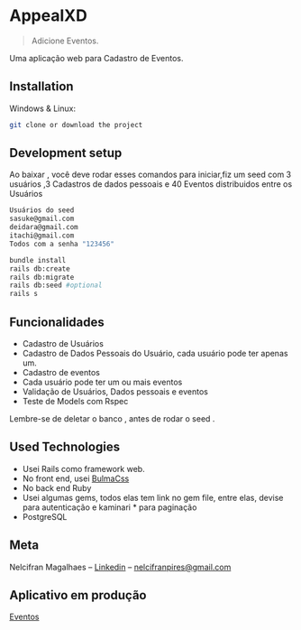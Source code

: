 # AppealXD
> Adicione Eventos.


Uma aplicação web para Cadastro de Eventos.


## Installation

Windows & Linux:

```sh
git clone or download the project
```


## Development setup

Ao baixar , você deve rodar esses comandos para iniciar,fiz um seed com 3 usuários ,3 Cadastros de dados pessoais e 40 Eventos distribuidos entre os Usuários

```sh
Usuários do seed
sasuke@gmail.com
deidara@gmail.com
itachi@gmail.com
Todos com a senha "123456"
```

```sh
bundle install
rails db:create
rails db:migrate
rails db:seed #optional
rails s
```
## Funcionalidades
* Cadastro de Usuários
* Cadastro de Dados Pessoais do Usuário, cada usuário pode ter apenas um.
* Cadastro de eventos
* Cada usuário pode ter um ou mais eventos
* Validação de Usuários, Dados pessoais e eventos
* Teste de Models com Rspec

Lembre-se de deletar o banco , antes de rodar o seed .

## Used Technologies

* Usei Rails como framework web.
* No front end, usei [BulmaCss](https://bulma.io/)
* No back end Ruby
* Usei algumas gems, todos elas tem link no gem file, entre elas, devise para autenticação e kaminari * para paginação
* PostgreSQL

## Meta
Nelcifran Magalhaes – [Linkedin](https://www.linkedin.com/in/nelcifranpires/
) – nelcifranpires@gmail.com

## Aplicativo em produção
[Eventos](https://appealxd.herokuapp.com/users/sign_in)